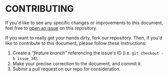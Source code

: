 # CONTRIBUTING

If you'd like to see any specific changes or improvements to this document, feel free to [open an issue](https://github.com/freedomofpress/encryption-works/issues) on this repository.

If you want to really get your hands dirty, fork our repository.  Then, if you'd like to contribute to this document, please follow these instructions:

1.  Create a *"feature branch"* referencing the issue's ID (i.e. `git checkout -b issue_34`).
2.  Make your precise correction to the document, and commit it.
3.  Submit a pull request on our repo for consideration.